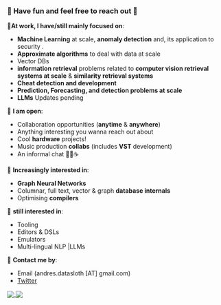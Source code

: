 ### 🐾  Have fun and feel free to reach out 🐾 


🦦**At work, I have/still  mainly focused on**:

- **Machine Learning** at scale, **anomaly detection** and, its application to security .
- **Approximate algorithms** to deal with data at scale
- Vector DBs
- **information retrieval** problems related to **computer vision retrieval systems at scale** & **similarity retrieval systems** 
- **Cheat detection and development** 
- **Prediction, Forecasting, and detection problems at scale**
- **LLMs** Updates pending

🦥  **I am open**:

- Collaboration opportunities (**anytime** & **anywhere**)
- Anything interesting you wanna reach out about
- Cool **hardware** projects!
- Music production **collabs** (includes **VST** development)
- An informal chat 🍻🍶☕

🐣  **Increasingly interested in**:

- **Graph Neural Networks**
- Columnar, full text, vector & graph  **database internals**
- Optimising **compilers** 

🐣  **still interested in**:

- Tooling
- Editors & DSLs
- Emulators
- Multi-lingual NLP |LLMs


🐌   **Contact me by**:
- Email (andres.datasloth [AT] gmail.com)
- [Twitter](https://twitter.com/serialdev)


<a href="https://github.com/anuraghazra/github-readme-stats">
  <img align="center" src="https://github-readme-stats.vercel.app/api?username=serialdev&theme=material-palenight&count_private=true&hide=contribs" />
</a>
<a href="https://github.com/anuraghazra/github-readme-stats">
  <img align="center" src="https://github-readme-stats.vercel.app/api/top-langs/?username=serialdev&theme=material-palenight&hide=Jupyter&layout=compact" />
</a>


<!--
**SerialDev/SerialDev** is a ✨ _special_ ✨ repository because its `README.md` (this file) appears on your GitHub profile.

Here are some ideas to get you started:

- 🔭 I’m currently working on ...
- 🌱 I’m currently learning ...
- 👯 I’m looking to collaborate on ...
- 🤔 I’m looking for help with ...
- 💬 Ask me about ...
- 📫 How to reach me: ...
- 😄 Pronouns: ...
- ⚡ Fun fact: ...
-->
